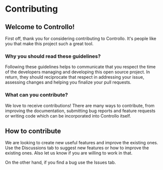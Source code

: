 # Contributing

## Welcome to Controllo!

First off, thank you for considering contributing to Controllo. It's people like you that make this project such a great tool.

### Why you should read these guidelines?

Following these guidelines helps to communicate that you respect the time of the developers managing and developing this open source project. In return, they should reciprocate that respect in addressing your issue, assessing changes and helping you finalize your pull requests.

### What can you contribute?

We love to receive contributions! There are many ways to contribute, from improving the documentation, submitting bug reports and feature requests or writing code which can be incorporated into Controllo itself.

## How to contribute

We are looking to create new useful features and improve the existing ones. Use the Discussions tab to suggest new features or how to improve the existing ones. Also let us know if you are willing to work in that.

On the other hand, if you find a bug use the Issues tab.
